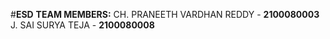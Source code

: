#**ESD**
**TEAM MEMBERS:**
CH. PRANEETH VARDHAN REDDY - **2100080003**
J. SAI SURYA TEJA - **2100080008**
